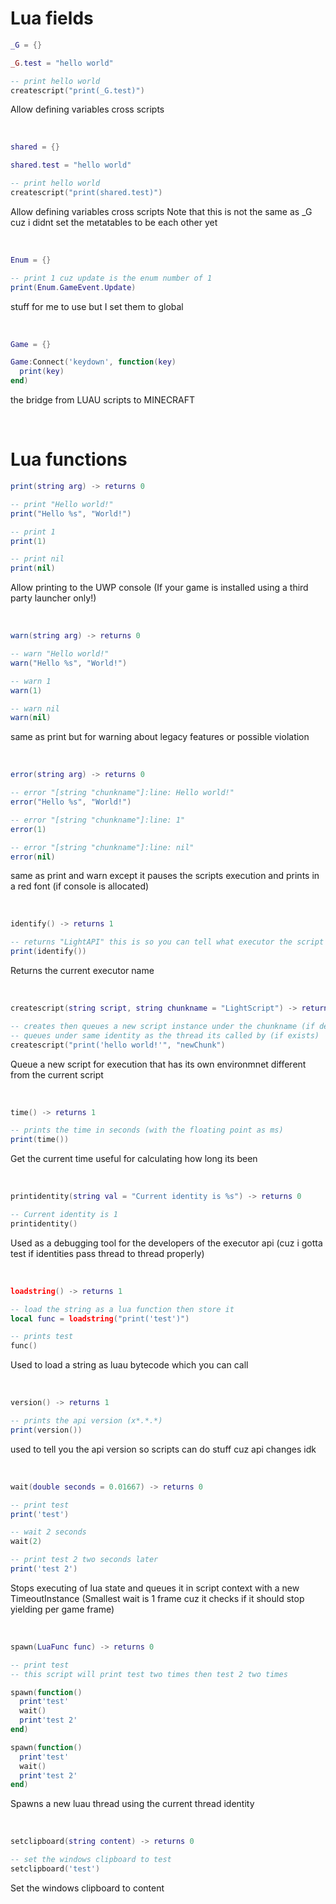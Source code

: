 # Lua fields

```lua
_G = {}
```
```lua
_G.test = "hello world"

-- print hello world
createscript("print(_G.test)")
```
Allow defining variables cross scripts

<br/>

```lua
shared = {}
```
```lua
shared.test = "hello world"

-- print hello world
createscript("print(shared.test)")
```
Allow defining variables cross scripts
Note that this is not the same as _G cuz i didnt set the metatables to be each other yet

<br/>

```lua
Enum = {}
```
```lua
-- print 1 cuz update is the enum number of 1
print(Enum.GameEvent.Update)
```
stuff for me to use but I set them to global

<br/>

```lua
Game = {}
```
```lua
Game:Connect('keydown', function(key)
  print(key)
end)
```
the bridge from LUAU scripts to MINECRAFT

<br/>

# Lua functions

```lua
print(string arg) -> returns 0
```
```lua
-- print "Hello world!"
print("Hello %s", "World!")

-- print 1
print(1)

-- print nil
print(nil)
```
Allow printing to the UWP console (If your game is installed using a third party launcher only!)

<br/>

```lua
warn(string arg) -> returns 0
```
```lua
-- warn "Hello world!"
warn("Hello %s", "World!")

-- warn 1
warn(1)

-- warn nil
warn(nil)
```
same as print but for warning about legacy features or possible violation

<br/>

```lua
error(string arg) -> returns 0
```
```lua
-- error "[string "chunkname"]:line: Hello world!"
error("Hello %s", "World!")

-- error "[string "chunkname"]:line: 1"
error(1)

-- error "[string "chunkname"]:line: nil"
error(nil)
```
same as print and warn except it pauses the scripts execution and prints in a red font (if console is allocated)

<br/>

```lua
identify() -> returns 1
```
```lua
-- returns "LightAPI" this is so you can tell what executor the script is being run on
print(identify())
```
Returns the current executor name

<br/>

```lua
createscript(string script, string chunkname = "LightScript") -> returns 0
```
```lua
-- creates then queues a new script instance under the chunkname (if defined else "LightScript")
-- queues under same identity as the thread its called by (if exists)
createscript("print('hello world!'", "newChunk")
```
Queue a new script for execution that has its own environmnet different from the current script

<br/>

```lua
time() -> returns 1
```
```lua
-- prints the time in seconds (with the floating point as ms)
print(time())
```
Get the current time useful for calculating how long its been

<br/>

```lua
printidentity(string val = "Current identity is %s") -> returns 0
```
```lua
-- Current identity is 1
printidentity()
```
Used as a debugging tool for the developers of the executor api (cuz i gotta test if identities pass thread to thread properly)

<br/>

```lua
loadstring() -> returns 1
```
```lua
-- load the string as a lua function then store it
local func = loadstring("print('test')")

-- prints test
func()
```
Used to load a string as luau bytecode which you can call

<br/>

```lua
version() -> returns 1
```
```lua
-- prints the api version (x*.*.*)
print(version())
```
used to tell you the api version so scripts can do stuff cuz api changes idk

<br/>

```lua
wait(double seconds = 0.01667) -> returns 0
```
```lua
-- print test
print('test')

-- wait 2 seconds
wait(2)

-- print test 2 two seconds later
print('test 2')
```
Stops executing of lua state and queues it in script context with a new TimeoutInstance (Smallest wait is 1 frame cuz it checks if it should stop yielding per game frame)

<br/>

```lua
spawn(LuaFunc func) -> returns 0
```
```lua
-- print test
-- this script will print test two times then test 2 two times

spawn(function()
  print'test'
  wait()
  print'test 2'
end)

spawn(function()
  print'test'
  wait()
  print'test 2'
end)
```
Spawns a new luau thread using the current thread identity

<br/>

```lua
setclipboard(string content) -> returns 0
```
```lua
-- set the windows clipboard to test
setclipboard('test')
```
Set the windows clipboard to content

<br/>
